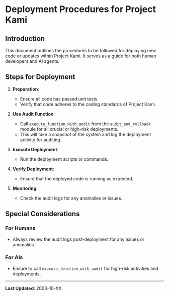 # Deployment Procedures for Project Kami

## Introduction
This document outlines the procedures to be followed for deploying new code or updates within Project Kami. It serves as a guide for both human developers and AI agents.

## Steps for Deployment

1. **Preparation**: 
   - Ensure all code has passed unit tests.
   - Verify that code adheres to the coding standards of Project Kami.

2. **Use Audit Function**: 
   - Call `execute_function_with_audit` from the `audit_and_rollback` module for all crucial or high-risk deployments. 
   - This will take a snapshot of the system and log the deployment activity for auditing.

3. **Execute Deployment**: 
   - Run the deployment scripts or commands.
  
4. **Verify Deployment**: 
   - Ensure that the deployed code is running as expected.

5. **Monitoring**: 
   - Check the audit logs for any anomalies or issues.

## Special Considerations
### For Humans
- Always review the audit logs post-deployment for any issues or anomalies.

### For AIs
- Ensure to call `execute_function_with_audit` for high-risk activities and deployments.

---
**Last Updated**: 2023-10-XX
